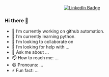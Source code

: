 <div id="header" align="center">

<div id="badges">
  <a href="https://www.linkedin.com/in/hassan-shehzad-17552b198/">
    <img src="https://img.shields.io/badge/LinkedIn-blue?style=for-the-badge&logo=linkedin&logoColor=white" alt="LinkedIn Badge"/>
  </a>
</div>

</div>

### Hi there 👋

- 🔭 I’m currently working on github automation.
- 🌱 I’m currently learning python.
- 👯 I’m looking to collaborate on 
- 🤔 I’m looking for help with ...
- 💬 Ask me about ...
- 📫 How to reach me: ...
- 😄 Pronouns: ...
- ⚡ Fun fact: ...
